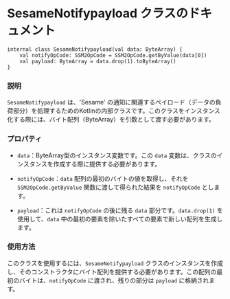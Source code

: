 # SesameNotifypayload クラスのドキュメント
```
internal class SesameNotifypayload(val data: ByteArray) {
    val notifyOpCode: SSM2OpCode = SSM2OpCode.getByValue(data[0])
    val payload: ByteArray = data.drop(1).toByteArray()
}
```
### 説明

`SesameNotifypayload` は、'Sesame' の通知に関連するペイロード（データの負荷部分）を処理するためのKotlinの内部クラスです。このクラスをインスタンス化する際には、バイト配列（ByteArray）を引数として渡す必要があります。

### プロパティ

- `data`：ByteArray型のインスタンス変数です。この `data` 変数は、クラスのインスタンスを作成する際に提供する必要があります。

- `notifyOpCode`：`data` 配列の最初のバイトの値を取得し、それを `SSM2OpCode.getByValue` 関数に渡して得られた結果を `notifyOpCode` とします。

- `payload`：これは `notifyOpCode` の後に残る `data` 部分です。`data.drop(1)` を使用して、`data` 中の最初の要素を除いたすべての要素で新しい配列を生成します。

### 使用方法

このクラスを使用するには、`SesameNotifypayload` クラスのインスタンスを作成し、そのコンストラクタにバイト配列を提供する必要があります。この配列の最初のバイトは、`notifyOpCode` に渡され、残りの部分は `payload` に格納されます。
